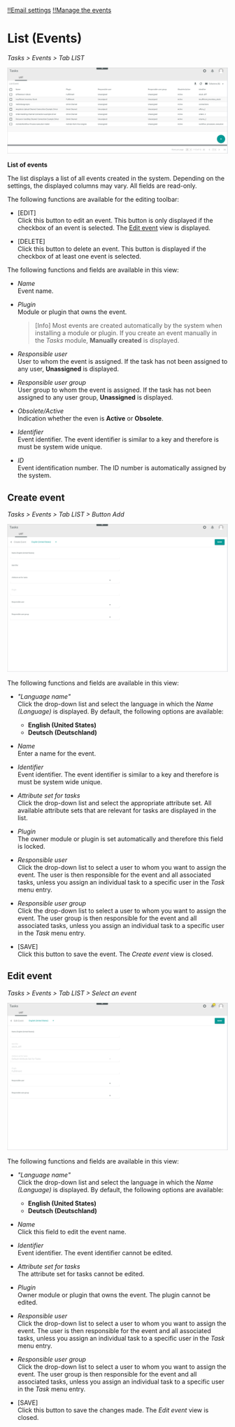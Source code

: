 [!!Email settings](../UserInterface/02d_EmailSettings.md)
[!!Manage the events](../Operation/01_ManageEvents.md)

# List (Events)

*Tasks > Events > Tab LIST*

![List of events](../../Assets/Screenshots/Tasks/Events/ListEvents.png "[List of events]")

**List of events**

The list displays a list of all events created in the system. Depending on the settings, the displayed columns may vary. All fields are read-only.

The following functions are available for the editing toolbar:

- [EDIT]  
    Click this button to edit an event. This button is only displayed if the checkbox of an event is selected. The [Edit event](#edit-event) view is displayed.

- [DELETE]  
    Click this button to delete an event. This button is displayed if the checkbox of at least one event is selected.

The following functions and fields are available in this view:

- *Name*  
    Event name.

- *Plugin*  
    Module or plugin that owns the event. 
    
    > [Info] Most events are created automatically by the system when installing a module or plugin. If you create an event manually in the *Tasks* module, **Manually created** is displayed.

- *Responsible user*  
    User to whom the event is assigned. If the task has not been assigned to any user, **Unassigned** is displayed.

- *Responsible user group*  
    User group to whom the event is assigned. If the task has not been assigned to any user group, **Unassigned** is displayed.

- *Obsolete/Active*  
    Indication whether the even is **Active** or **Obsolete**.

- *Identifier*  
    Event identifier. The event identifier is similar to a key and therefore is must be system wide unique.

- *ID*  
    Event identification number. The ID number is automatically assigned by the system.


## Create event

*Tasks > Events > Tab LIST > Button Add*

![List of events](../../Assets/Screenshots/Tasks/Events/CreateEvent.png "[List of events]")

The following functions and fields are available in this view:

- *"Language name"*  
    Click the drop-down list and select the language in which the *Name (Language)* is displayed. By default, the following options are available:

    - **English (United States)**
    - **Deutsch (Deutschland)**

[comment]: <> (Tasks ist offenbar nur auf Englisch im UI. UI-Element hier evtl. weglassen!)

- *Name*  
    Enter a name for the event.

- *Identifier*  
    Event identifier. The event identifier is similar to a key and therefore is must be system wide unique.

- *Attribute set for tasks*  
    Click the drop-down list and select the appropriate attribute set. All available attribute sets that are relevant for tasks are displayed in the list.

- *Plugin*  
    The owner module or plugin is set automatically and therefore this field is locked. 

- *Responsible user*  
    Click the drop-down list to select a user to whom you want to assign the event. The user is then responsible for the event and all associated tasks, unless you assign an individual task to a specific user in the *Task* menu entry.

- *Responsible user group*  
    Click the drop-down list to select a user to whom you want to assign the event. The user group is then responsible for the event and all associated tasks, unless you assign an individual task to a specific user in the *Task* menu entry.

[comment]: <> (Muss dann der User in der Group sein oder kann man einem User aus einem anderen Group ein Task individuell zuweisen?)

- [SAVE]  
    Click this button to save the event. The *Create event* view is closed.



## Edit event

*Tasks > Events > Tab LIST > Select an event*

![List of events](../../Assets/Screenshots/Tasks/Events/EditEvent.png "[List of events]")

[Comment]: <> (evtl. Beschreibung hier weglassen und auf Create event verweisen? For detailed description of all fields, see Create event...)

The following functions and fields are available in this view:

- *"Language name"*  
    Click the drop-down list and select the language in which the *Name (Language)* is displayed. By default, the following options are available:

    - **English (United States)**
    - **Deutsch (Deutschland)**

[comment]: <> (Tasks ist offenbar nur auf Englisch im UI. UI-Element hier evtl. weglassen!)

- *Name*  
    Click this field to edit the event name.

- *Identifier*  
    Event identifier. The event identifier cannot be edited.

- *Attribute set for tasks*  
    The attribute set for tasks cannot be edited. 

- *Plugin*  
    Owner module or plugin that owns the event. The plugin cannot be edited. 

- *Responsible user*  
    Click the drop-down list to select a user to whom you want to assign the event. The user is then responsible for the event and all associated tasks, unless you assign an individual task to a specific user in the *Task* menu entry.

- *Responsible user group*  
    Click the drop-down list to select a user to whom you want to assign the event. The user group is then responsible for the event and all associated tasks, unless you assign an individual task to a specific user in the *Task* menu entry.

[comment]: <> (Muss dann der User in der Group sein oder kann man einem User aus einem anderen Group ein Task individuell zuweisen?)

- [SAVE]  
    Click this button to save the changes made. The *Edit event* view is closed.
